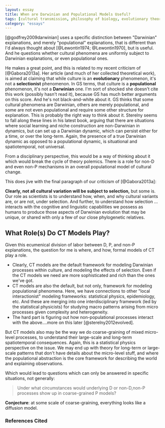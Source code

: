 ```yaml
---
layout: essay
title: When are Darwinian and Populational Models Useful?
tags: [cultural transmission, philosophy of biology, evolutionary theory]
category: "essays"
---
```



[@godfrey2009darwinian] uses a specific distinction between "Darwinian" explanations, and merely "populational" explanations, that is different than I'd always thought about [@Lewontin1974; @Lewontin1970], but is useful. And he questions whether cultural phenomena are uniformly subject to Darwinian explanations, or even populational ones.

He makes a great point, and this is related to my recent criticism of [@Gabora2013a]. Her article (and much of her collected theoretical work), is aimed at claiming that while culture is an __evolutionary__ phenomenon, it's not a __selectionist__ phenomenon. In GS terms, that culture is a __populational__ phenomenon, it's not a __Darwinian__ one. I'm sort of shocked she doesn't cite this work (possibly hasn't read it), because GS has much better arguments on this score. And he's not black-and-white about it. GS thinks that some cultural phenomena are Darwinian, others are merely populational, and some are not even populational and require some other structure for explanation. This is probably the right way to think about it. Sterelny seems to fall along these lines in his latest book, arguing that there are situations where social learning and niche construction are non-Darwinian in dynamics, but can set up a Darwinian dynamic, which can persist either for a time, or over the long-term. Again, the presence of a true Darwinian dynamic as opposed to a populational dynamic, is situational and spatiotemporal, not universal.

From a disciplinary perspective, this would be a way of thinking about it which would break the cycle of theory polemics. There is a role for non-D and even non-P mechanisms in an overall populational model of cultural change.

This does jive with the final paragraph of our criticism of [@Gabora2013a]:

__Clearly, not all cultural variation will be subject to selection,__ but some is. Our role as scientists is to understand how, when, and why cultural variants are, or are not, under selection. And further, to understand how selection … interacts with the cognitive and linguistic capabilities we possess as humans to produce those aspects of Darwinian evolution that may be unique, or shared with only a few of our close phylogenetic relatives.


What Role(s) Do CT Models Play?
-------------------------------

Given this ecumenical division of labor between D, P, and non-P explanations, the question for me is where, and how, formal models of CT play a role.

* Clearly, CT models are the default framework for modeling Darwinian processes within culture, and modeling the effects of selection. Even if the CT models we need are more sophisticated and rich than the ones we've got.
* CT models are also the default, but not only, framework for modeling populational phenomena. Here, we have connections to other "local interactionist" modeling frameworks: statistical physics, epidemiology, etc. And these are merging into one interdisciplinary framework (led by the statistical physicists) for studying macro patterns arising from micro processes given complexity and heterogeneity.
* The hard part is figuring out how non-populational processes interact with the above....more on this later [@sterelny2012evolved].

But CT models also may be the way we do coarse-graining of mixed micro-level processes, to understand their large-scale and long-term spatiotemporal consequences. Again, this is a statistical physics perspective on the issue. We may end up with theory for long-term or large-scale patterns that don't have details about the micro-level stuff, and where the populational abstraction is the core framework for describing the world and explaining observations.

Which would lead to questions which can only be answered in specific situations, not generally:
> Under what circumstances would underlying D or non-D,non-P processes show up in coarse-grained P models?


**Conjecture**: at some scale of coarse-graining, everything looks like a diffusion model. 

### References Cited ###



